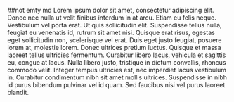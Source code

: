 ##not emty md
Lorem ipsum dolor sit amet, consectetur adipiscing elit. Donec nec nulla ut velit finibus interdum in at arcu. Etiam eu felis neque. Vestibulum vel porta erat. Ut quis sollicitudin elit. Suspendisse tellus nulla, feugiat eu venenatis id, rutrum sit amet nisi. Quisque erat risus, egestas eget sollicitudin non, scelerisque vel erat. Duis eget justo feugiat, posuere lorem at, molestie lorem. Donec ultrices pretium luctus. Quisque et massa laoreet tellus ultricies fermentum. Curabitur libero lacus, vehicula et sagittis eu, congue at lacus. Nulla libero justo, tristique in dictum convallis, rhoncus commodo velit. Integer tempus ultricies est, nec imperdiet lacus vestibulum in. Curabitur condimentum nibh sit amet mollis ultrices. Suspendisse in nibh id purus bibendum pulvinar vel id quam. Sed faucibus nisi vel purus laoreet blandit.
